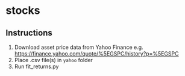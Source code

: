 # stocks

## Instructions
  1. Download asset price data from Yahoo Finance e.g. https://finance.yahoo.com/quote/%5EGSPC/history?p=%5EGSPC
  2. Place .csv file(s) in `yahoo` folder
  3. Run fit_returns.py
